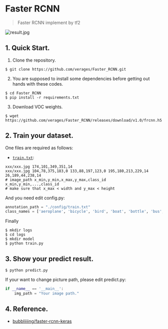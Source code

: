 # Faster RCNN

> Faster RCNN implement by tf2 <br>

![result.jpg](https://i.loli.net/2020/11/13/Tr7IR2bW8Bk4gDN.jpg)

## 1. Quick Start.

1. Clone the repository.

```
$ git clone https://github.com/verages/Faster_RCNN.git
```

2. You are supposed to install some dependencies before getting out hands with these codes.

```
$ cd Faster_RCNN
$ pip install -r requirements.txt
```

3. Download VOC weights.

```
$ wget https://github.com/verages/Faster_RCNN/releases/download/v1.0/frcnn.h5
```

## 2. Train your dataset.

One files are required as follows:

- [`train.txt`](https://github.com/Runist/YOLOv3/blob/main/config/train.txt): 

```
xxx/xxx.jpg 174,101,349,351,14
xxx/xxx.jpg 104,78,375,183,0 133,88,197,123,0 195,180,213,229,14 26,189,44,238,14
# image_path x_min,y_min,x_max,y_max,class_id  x_min,y_min,...,class_id 
# make sure that x_max < width and y_max < height
```

And you need edit config.py:

```python
annotation_path = "./config/train.txt"
class_names = ['aeroplane', 'bicycle', 'bird', 'boat', 'bottle', 'bus', 'car', 'cat', 'chair', 'cow', 'diningtable', 'dog', 'horse', 'motorbike', 'person', 'pottedplant', 'sheep', 'sofa', 'train', 'tvmonitor']
```

Finally

```
$ mkdir logs
$ cd logs
$ mkdir model
$ python train.py			
```

## 3. Show your predict result.

```
$ python predict.py
```

If your want to change picture path, please edit predict.py:

```python
if __name__ == '__main__':
    img_path = "Your image path."
```
## 4. Reference.

- [bubbliiiing/faster-rcnn-keras](https://github.com/bubbliiiing/faster-rcnn-keras)